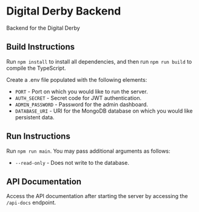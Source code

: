 # Digital Derby Backend

Backend for the Digital Derby 

## Build Instructions

Run `npm install` to install all dependencies, and then run `npm run build` to compile the TypeScript.

Create a .env file populated with the following elements:
* `PORT` - Port on which you would like to run the server.
* `AUTH_SECRET` - Secret code for JWT authentication.
* `ADMIN_PASSWORD` - Password for the admin dashboard.
* `DATABASE_URI` - URI for the MongoDB database on which you would like persistent data.

## Run Instructions

Run `npm run main`. You may pass additional arguments as follows:
* `--read-only` - Does not write to the database.

## API Documentation

Access the API documentation after starting the server by accessing the `/api-docs` endpoint.
